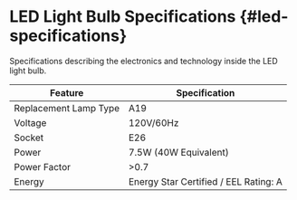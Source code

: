 # LED Light Bulb Specifications {#led-specifications}

Specifications describing the electronics and technology inside the LED light bulb.

|Feature|Specification|
|-------|-------------|
|Replacement Lamp Type|A19|
|Voltage|120V/60Hz|
|Socket|E26|
|Power|7.5W \(40W Equivalent\)|
|Power Factor|\>0.7|
|Energy|Energy Star Certified / EEL Rating: A|

<p data-hd-conref="intro-product.html#intro-product/warning" />
